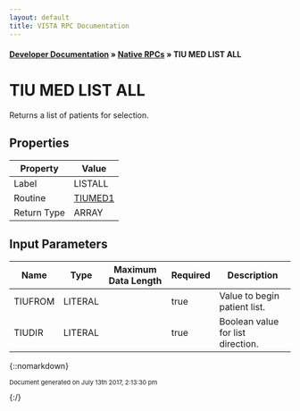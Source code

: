 ```yaml
---
layout: default
title: VISTA RPC Documentation
---
```


#### [Developer Documentation](../index) &#187; [Native RPCs](TableOfContents) &#187; TIU MED LIST ALL<br/>
# TIU MED LIST ALL

Returns a list of patients for selection.

## Properties

Property | Value
--- | ---
Label | LISTALL
Routine | [TIUMED1](http://code.osehra.org/dox/Routine_TIUMED1_source.html)
Return Type | ARRAY


## Input Parameters

Name | Type | Maximum Data Length | Required | Description
--- | --- | --- | --- | ---
TIUFROM | LITERAL |  | true | Value to begin patient list.
TIUDIR | LITERAL |  | true | Boolean value for list direction.



{::nomarkdown} <br/><p style="font-size: 11px">Document generated on July 13th 2017, 2:13:30 pm</p>{:/}